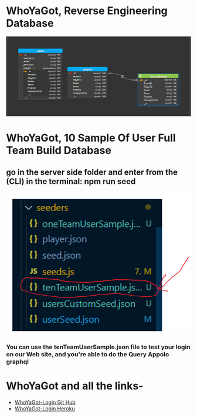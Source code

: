 

# WhoYaGot, Reverse Engineering Database
![Reverse Engineering Database](./img/Reverse-Engineering-Database-WhoYaGot.png) 

# WhoYaGot, 10 Sample Of User Full Team Build Database
## go in the server side folder and enter from the (CLI) in the terminal: npm run seed
![10 Sample Of User Full Team Build Database](./img/user10SampleGoodOneForTesting.png) 
### You can use the tenTeamUserSample.json file to test your login on our Web site, and you're able to do the Query Appolo graphql

# WhoYaGot and all the links-
* [WhoYaGot-Login  Git Hub](https://github.com/willycoxy/WhoYaGot)
* [WhoYaGot-Login Heroku](https://cryptic-stream-92735.herokuapp.com/)